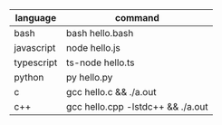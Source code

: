 | language   | command                           |
| ---------- | --------------------------------- |
| bash       | bash hello.bash                   |
| javascript | node hello.js                     |
| typescript | ts-node hello.ts                  |
| python     | py hello.py                       |
| c          | gcc hello.c && ./a.out            |
| c++        | gcc hello.cpp -lstdc++ && ./a.out |
